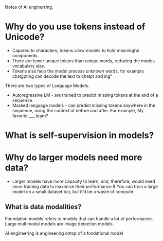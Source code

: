 Notes of AI enginerring. 

# Why do you use tokens instead of Unicode? 
- Capared to characters, tokens allow models to hold meaningful components. 
- There are fewer unique tokens than unique words, reducing the modes vocabulary size. 
- Tokens also help the model process unknown words, for example chatgpting can decode the text to chatpt and ing”

There are two types of Language Models. 
- Autoregressive LM - are trained to predict missing tokens at the end of a sequence.  
- Masked language models -  can predict missing tokens anywhere in the sequence, using the context of before and after. For example, My favorite ___ team? 


# What is self-supervision in models?

# Why do larger models need more data? 
- Larger models have more capacity to learn, and, therefore, would need more training data to maximize their performance.8 You can train a large model on a small dataset too, but it’d be a waste of compute.


## What is data modalities?  

Foundation models refers to models that can handle a lot of performance. 
Large multimodal models are image detection models. 


AI engineering is engineering ontop of a fondational model 